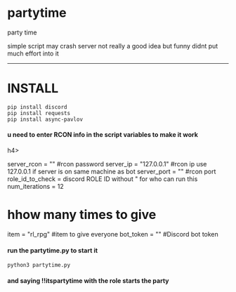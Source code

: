 # partytime
party time


simple script may crash server not really a good idea but funny 
didnt put much effort into it 

<hr>
<h1>INSTALL</h1>


```
pip install discord
pip install requests
pip install async-pavlov
```

<h4>u need to enter RCON info in the script variables to make it work </h4>h4><p>

server_rcon = ""
#rcon password 
server_ip = "127.0.0.1"
#rcon ip use 127.0.0.1 if server is on same machine as bot 
server_port = ""
#rcon port
role_id_to_check = 
discord ROLE ID without " for who can run this
num_iterations = 12
# hhow many times to give
item = "rl_rpg"
#item to give everyone
bot_token = ""
#Discord bot token 

</p>



<h4>run the partytime.py to start it </h4>

```
python3 partytime.py
 ```

<h4>and saying !!itspartytime with the role starts the party</h4>
